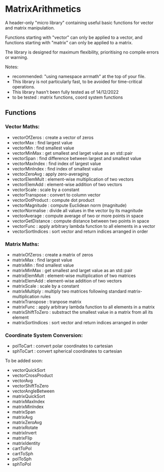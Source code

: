 # MatrixArithmetics
A header-only "micro library" containing useful basic functions for vector and matrix manipulation.

Functions starting with "vector" can only be applied to a vector, and functions starting with "matrix" can only be applied to a matrix. 

The library is designed for maximum flexibility, prioritising no compile errors or warning.

Notes: 
- recommended: "using namespace arrmath" at the top of your file.
- This library is not particularly fast, to be avoided for time-critical operations.
- This library hasn't been fully tested as of 14/12/2022
- to be tested : matrix functions, coord system functions

## Functions

### Vector Maths:
- vectorOfZeros : create a vector of zeros
- vectorMax : find largest value
- vectorMin : find smallest value
- vectorMinMax : get smallest and larget value as an std::pair
- vectorSpan : find difference between largest and smallest value
- vectorMaxIndex : find index of largest value
- vectorMinIndex : find index of smallest value
- vectorZeroAvg : apply zero-averaging
- vectorElemMult : element-wise multiplication of two vectors
- vectorElemAdd : element-wise addition of two vectors
- vectorScale : scale by a constant
- vectorTranspose : convert to column vector
- vectorDotProduct : compute dot product
- vectorMagnitude : compute Euclidean norm (magnitude)
- vectorNormalise : divide all values in the vector by its magnitude
- vectorAverage : compute average of two or more points in space
- vectorGetDistance : compute distance between two points in space
- vectorFunc : apply arbitrary lambda function to all elements in a vector
- vectorSortIndices : sort vector and return indices arranged in order

### Matrix Maths:
- matrixOfZeros : create a matrix of zeros
- matrixMax : find largest value
- matrixMin : find smallest value
- matrixMinMax : get smallest and larget value as an std::pair
- matrixElemMult : element-wise multiplication of two matrices
- matrixElemAdd : element-wise addition of two vectors
- matrixScale : scale by a constant
- matrixMultiply : multiply two matrices following standard matrix-multiplication rules
- matrixTranspose : tranpose matrix
- matrixFunc : apply arbitrary lambda function to all elements in a matrix
- matrixShiftToZero : substract the smallest value in a matrix from all its element
- matrixSortIndices : sort vector and return indices arranged in order

### Coordinate System Conversion:
- polToCart : convert polar coordinates to cartesian
- sphToCart : convert spherical coordinates to cartesian

To be added soon:
- vectorQuickSort
- vectorCrossProduct
- vectorAvg
- vectorShiftToZero
- vectorAngleBetween
- matrixQuickSort
- matrixMaxIndex
- matrixMinIndex
- matrixSpan
- matrixAvg
- matrixZeroAvg
- matrixRotate
- matrixInvert
- matrixFlip
- matrixIdentity
- cartToPol
- cartToSph
- polToSph
- sphToPol
